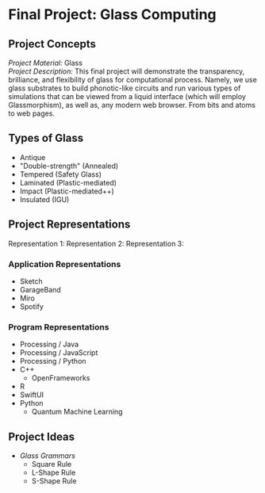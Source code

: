 # Final Project: Glass Computing

## Project Concepts
*Project Material:* Glass  
*Project Description:* This final project will demonstrate the transparency, brilliance, and flexibility of glass for computational process. Namely, we use glass substrates to build phonotic-like circuits and run various types of simulations that can be viewed from a liquid interface (which will employ Glassmorphism), as well as, any modern web browser. From bits and atoms to web pages.

## Types of Glass
* Antique
* "Double-strength" (Annealed)
* Tempered (Safety Glass)
* Laminated (Plastic-mediated)
* Impact (Plastic-mediated++)
* Insulated (IGU)


## Project Representations
Representation 1:
Representation 2:
Representation 3:

### Application Representations
* Sketch
* GarageBand
* Miro
* Spotify

### Program Representations
* Processing / Java
* Processing / JavaScript
* Processing / Python
* C++
  * OpenFrameworks
* R
* SwiftUI
* Python
  * Quantum Machine Learning

## Project Ideas
* *Glass Grammars*
  * Square Rule
  * L-Shape Rule
  * S-Shape Rule






**<!-- Harmonic Oscillators (Harmonic Hopfield Networks)
Compression -> Crystals -> Crystal Intelligence -> Intelligence -->**
